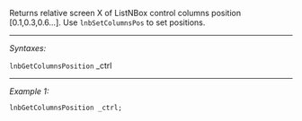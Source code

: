 Returns relative screen X of ListNBox control columns position [0.1,0.3,0.6...]. Use `lnbSetColumnsPos` to set positions.


---
*Syntaxes:*

`lnbGetColumnsPosition` _ctrl

---
*Example 1:*

```sqf
lnbGetColumnsPosition _ctrl;
```